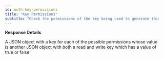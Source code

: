 ```yaml
---
id: auth-key-permissions
title: "Key Permissions"
subtitle: "Check the permissions of the key being used to generate this request."
---
```


**Response Details**

A JSON object with a key for each of the possible permissions whose value is another JSON object with both a read and write key which has a value of true or false.
